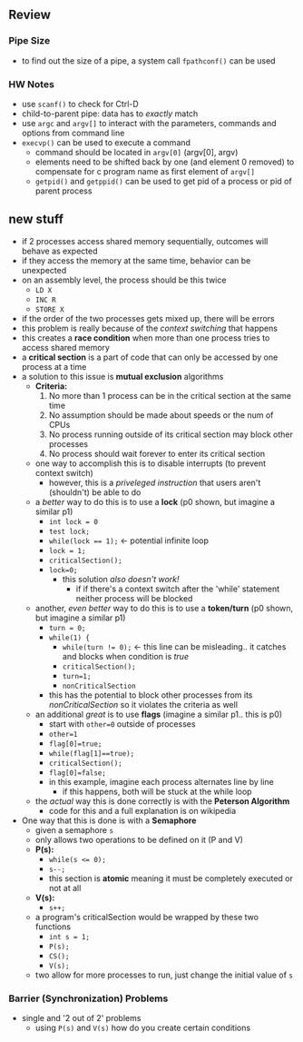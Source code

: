 ## Review

### Pipe Size
* to find out the size of a pipe, a system call `fpathconf()` can be used

### HW Notes
* use `scanf()` to check for Ctrl-D
* child-to-parent pipe: data has to _exactly_ match
* use `argc` and `argv[]` to interact with the parameters, commands and options from command line
* `execvp()` can be used to execute a command
  * command should be located in `argv[0]` (argv[0], argv)
  * elements need to be shifted back by one (and element 0 removed) to compensate for c program name as first element of `argv[]`
  * `getpid()` and `getppid()` can be used to get pid of a process or pid of parent process

## new stuff

* if 2 processes access shared memory sequentially, outcomes will behave as expected
* if they access the memory at the same time, behavior can be unexpected
* on an assembly level, the process should be this twice
  * `LD X`
  * `INC R`
  * `STORE X`
* if the order of the two processes gets mixed up, there will be errors
* this problem is really because of the _context switching_ that happens
* this creates a **race condition** when more than one process tries to access shared memory
* a **critical section** is a part of code that can only be accessed by one process at a time
* a solution to this issue is **mutual exclusion** algorithms
  * **Criteria:**
    1. No more than 1 process can be in the critical section at the same time
    2. No assumption should be made about speeds or the num of CPUs
    3. No process running outside of its critical section may block other processes
    4. No process should wait forever to enter its critical section
  * one way to accomplish this is to disable interrupts (to prevent context switch)
    * however, this is a _priveleged instruction_ that users aren't (shouldn't) be able to do
  * a _better_ way to do this is to use a **lock** (p0 shown, but imagine a similar p1)
    * `int lock = 0`
    * `test lock;`
    * `while(lock == 1);` <- potential infinite loop
    * `lock = 1;`
    * `criticalSection();`
    * `lock=0;`
      * this solution _also doesn't work!_
        * if if there's a context switch after the 'while' statement neither process will be blocked
  * another, _even better_ way to do this is to use a **token/turn** (p0 shown, but imagine a similar p1)
    * `turn = 0;`
    * `while(1) {`
      * `while(turn != 0);` <- this line can be misleading.. it catches and blocks when condition is _true_
      * `criticalSection();`
      * `turn=1;`
      * `nonCriticalSection`
    * this has the potential to block other processes from its _nonCriticalSection_ so it violates the criteria as well
  * an additional _great_ is to use **flags** (imagine a similar p1.. this is p0)
    * start with `other=0` outside of processes
    * `other=1`
    * `flag[0]=true;`
    * `while(flag[1]==true);`
    * `criticalSection();`
    * `flag[0]=false;`
    * in this example, imagine each process alternates line by line
      * if this happens, both will be stuck at the while loop
  * the _actual_ way this is done correctly is with the **Peterson Algorithm**
    * code for this and a full explanation is on wikipedia
* One way that this is done is with a **Semaphore**
  * given a semaphore `s`
  * only allows two operations to be defined on it (P and V)
  * **P(s):**
    * `while(s <= 0);`
    * `s--;`
    * this section is **atomic** meaning it must be completely executed or not at all
  * **V(s):**
    * `s++;`
  * a program's criticalSection would be wrapped by these two functions
    * `int s = 1;`
    * `P(s);`
    * `CS();`
    * `V(s);`
  * two allow for more processes to run, just change the initial value of `s`

### Barrier (Synchronization) Problems
* single and '2 out of 2' problems
  * using `P(s)` and `V(s)` how do you create certain conditions